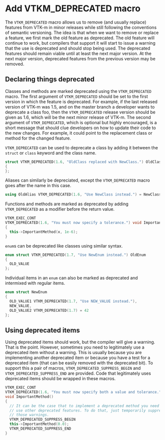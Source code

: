# Add VTKM_DEPRECATED macro

The `VTKM_DEPRECATED` macro allows us to remove (and usually replace)
features from VTK-m in minor releases while still following the conventions
of semantic versioning. The idea is that when we want to remove or replace
a feature, we first mark the old feature as deprecated. The old feature
will continue to work, but compilers that support it will start to issue a
warning that the use is deprecated and should stop being used. The
deprecated features should remain viable until at least the next major
version. At the next major version, deprecated features from the previous
version may be removed.

## Declaring things deprecated

Classes and methods are marked deprecated using the `VTKM_DEPRECATED`
macro. The first argument of `VTKM_DEPRECATED` should be set to the first
version in which the feature is deprecated. For example, if the last
released version of VTK-m was 1.5, and on the master branch a developer
wants to deprecate a class foo, then the `VTKM_DEPRECATED` release version
should be given as 1.6, which will be the next minor release of VTK-m. The
second argument of `VTKM_DEPRECATED`, which is optional but highly
encouraged, is a short message that should clue developers on how to update
their code to the new changes. For example, it could point to the
replacement class or method for the changed feature.

`VTKM_DEPRECATED` can be used to deprecate a class by adding it between the
`struct` or `class` keyword and the class name.

``` cpp
struct VTKM_DEPRECATED(1.6, "OldClass replaced with NewClass.") OldClass
{
};
```

Aliases can similarly be depreciated, except the `VTKM_DEPRECATED` macro
goes after the name in this case.

``` cpp
using OldAlias VTKM_DEPRECATED(1.6, "Use NewClass instead.") = NewClass;
```

Functions and methods are marked as deprecated by adding `VTKM_DEPRECATED`
as a modifier before the return value.

``` cpp
VTKM_EXEC_CONT
VTKM_DEPRECATED(1.6, "You must now specify a tolerance.") void ImportantMethod(double x)
{
  this->ImportantMethod(x, 1e-6);
}
```

`enum`s can be deprecated like classes using similar syntax.

``` cpp
enum struct VTKM_DEPRECATED(1.7, "Use NewEnum instead.") OldEnum
{
  OLD_VALUE
};
```

Individual items in an `enum` can also be marked as deprecated and
intermixed with regular items.

``` cpp
enum struct NewEnum
{
  OLD_VALUE1 VTKM_DEPRECATED(1.7, "Use NEW_VALUE instead."),
  NEW_VALUE,
  OLD_VALUE2 VTKM_DEPRECATED(1.7) = 42
};
```

## Using deprecated items

Using deprecated items should work, but the compiler will give a warning.
That is the point. However, sometimes you need to legitimately use a
deprecated item without a warning. This is usually because you are
implementing another deprecated item or because you have a test for a
deprecated item (that can be easily removed with the deprecated bit). To
support this a pair of macros, `VTKM_DEPRECATED_SUPPRESS_BEGIN` and
`VTKM_DEPRECATED_SUPPRESS_END` are provided. Code that legitimately uses
deprecated items should be wrapped in these macros.

``` cpp
VTKM_EXEC_CONT
VTKM_DEPRECATED(1.6, "You must now specify both a value and tolerance.")
void ImportantMethod()
{
  // It can be the case that to implement a deprecated method you need to
  // use other deprecated features. To do that, just temporarily suppress
  // those warnings.
  VTKM_DEPRECATED_SUPPRESS_BEGIN
  this->ImportantMethod(0.0);
  VTKM_DEPRECATED_SUPPRESS_END
}
```
